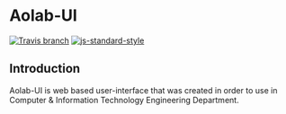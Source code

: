 # Aolab-UI
[![Travis branch](https://img.shields.io/travis/AoLab/AoLab-UI/master.svg?style=flat-square)](https://travis-ci.org/AoLab/AoLab-UI)
[![js-standard-style](https://cdn.rawgit.com/feross/standard/master/badge.svg)](http://standardjs.com)

## Introduction
Aolab-UI is web based user-interface that was created in order to use
in Computer &amp; Information Technology Engineering Department.
